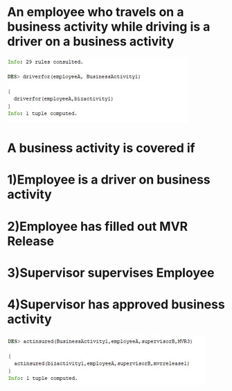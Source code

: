 # An employee who travels on a business activity while driving is a driver on a business activity

![rule 1](https://github.com/IS561/EmploymentClassification/blob/master/Assignment3/Images/Capture2.JPG)

# A business activity is covered if 

# 1)Employee is a driver on business activity 

# 2)Employee has filled out MVR Release

# 3)Supervisor supervises Employee

# 4)Supervisor has approved business activity


![rule 2](https://github.com/IS561/EmploymentClassification/blob/master/Assignment3/Images/Capture1.JPG)
